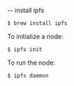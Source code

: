 -- install ipfs

```
$ brew install ipfs
```

To initialize a node:

```
$ ipfs init
```

To run the node:

```
$ ipfs daemon
```
